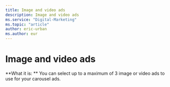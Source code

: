 ```yaml
---
title: Image and video ads
description: Image and video ads
ms.service: "Digital-Marketing"
ms.topic: "article"
author: eric-urban
ms.author: eur
---
```


# Image and video ads

**What it is: ** You can select up to a maximum of 3 image or video ads to use for your carousel ads.


